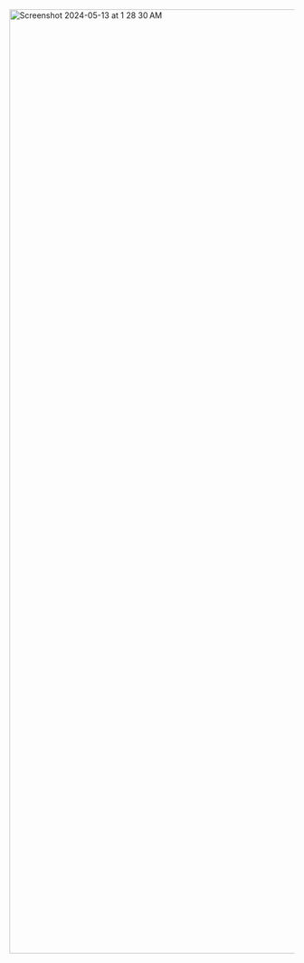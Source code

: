 <img width="1666" alt="Screenshot 2024-05-13 at 1 28 30 AM" src="https://github.com/antmikinka/swift-transformers-test/assets/67480807/3c6dde06-19dd-4a2e-8ab2-3aa1dd2c0153">
